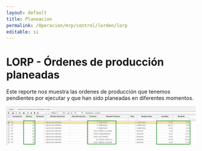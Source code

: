 ```yaml
---
layout: default
title: Planeacion
permalink: /Operacion/mrp/control/lorden/lorp
editable: si
---
```


# LORP - Órdenes de producción planeadas  


Este reporte nos muestra las ordenes de producción que tenemos pendientes por ejecutar y que han sido planeadas en diferentes momentos.  


![](lorp1.png)





